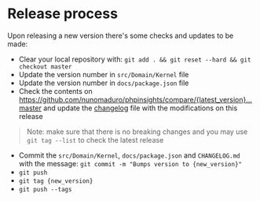 # Release process

Upon releasing a new version there's some checks and updates to be made:

- Clear your local repository with: `git add . && git reset --hard && git checkout master`
- Update the version number in `src/Domain/Kernel` file
- Update the version number in `docs/package.json` file
- Check the contents on https://github.com/nunomaduro/phpinsights/compare/{latest_version}...master and update the [changelog](CHANGELOG.md) file with the modifications on this release
> Note: make sure that there is no breaking changes and you may use `git tag --list` to check the latest release
- Commit the `src/Domain/Kernel`, `docs/package.json` and `CHANGELOG.md` with the message: `git commit -m "Bumps version to {new_version}"`
- `git push`
- `git tag {new_version}`
- `git push --tags`
